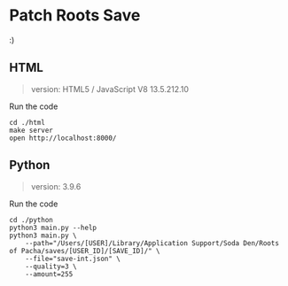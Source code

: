 # Patch Roots Save

:)

## HTML

> version: HTML5 / JavaScript V8 13.5.212.10

Run the code

```
cd ./html
make server
open http://localhost:8000/
```

## Python

> version: 3.9.6

Run the code

```
cd ./python
python3 main.py --help
python3 main.py \
    --path="/Users/[USER]/Library/Application Support/Soda Den/Roots of Pacha/saves/[USER_ID]/[SAVE_ID]/" \
    --file="save-int.json" \
    --quality=3 \
    --amount=255
```
